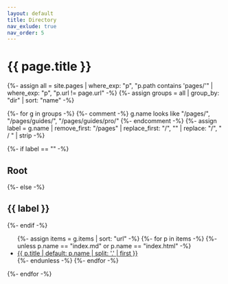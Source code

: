 ```yaml
---
layout: default
title: Directory
nav_exlude: true
nav_order: 5
---
```

<h1>{{ page.title }}</h1>

{%- assign all = site.pages
  | where_exp: "p", "p.path contains 'pages/'"
  | where_exp: "p", "p.url != page.url"
-%}
{%- assign groups = all | group_by: "dir" | sort: "name" -%}

{%- for g in groups -%}
  {%- comment -%}
    g.name looks like "/pages/", "/pages/guides/", "/pages/guides/pro/"
  {%- endcomment -%}
  {%- assign label = g.name | remove_first: "/pages" | replace_first: "/", "" | replace: "/", " / " | strip -%}

  {%- if label == "" -%}
    <h2>Root</h2>
  {%- else -%}
    <h2>{{ label }}</h2>
  {%- endif -%}

  <ul>
    {%- assign items = g.items | sort: "url" -%}
    {%- for p in items -%}
      {%- unless p.name == "index.md" or p.name == "index.html" -%}
        <li><a href="{{ p.url }}">{{ p.title | default: p.name | split: '.' | first }}</a></li>
      {%- endunless -%}
    {%- endfor -%}
  </ul>
{%- endfor -%}